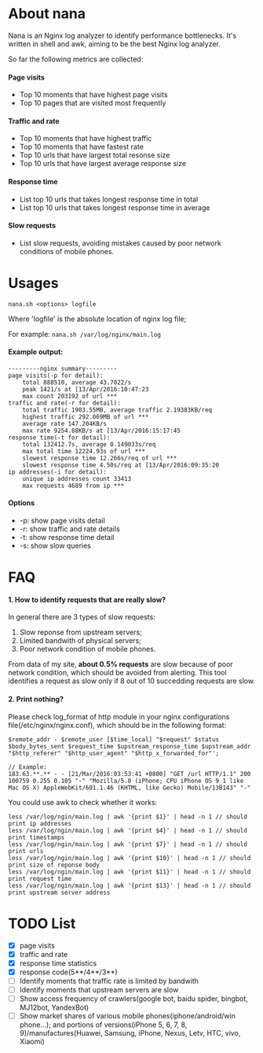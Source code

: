 # About nana
Nana is an Nginx log analyzer to identify performance bottlenecks. It's written in shell and awk, aiming to be the best Nginx log analyzer.

So far the following metrics are collected:

#### Page visits
- Top 10 moments that have highest page visits
- Top 10 pages that are visited most frequently

#### Traffic and rate
- Top 10 moments that have highest traffic
- Top 10 moments that have fastest rate
- Top 10 urls that have largest total resonse size
- Top 10 urls that have largest average response size

#### Response time
- List top 10 urls that takes longest response time in total
- List top 10 urls that takes longest response time in average

#### Slow requests
- List slow requests, avoiding mistakes caused by poor network conditions of mobile phones.


# Usages
`nana.sh <options> logfile`

Where 'logfile' is the absolute location of nginx log file;

For example: 
`nana.sh /var/log/nginx/main.log`

#### Example output: 

    ---------nginx summary---------  
    page visits(-p for detail):
        total 888510, average 43.7022/s  
        peak 1421/s at [13/Apr/2016:10:47:23  
        max count 203192 of url ***  
    traffic and rate(-r for detail):  
        total traffic 1903.55MB, average traffic 2.19383KB/req  
        highest traffic 292.069MB of url ***  
        average rate 147.204KB/s  
        max rate 9254.88KB/s at [13/Apr/2016:15:17:45  
    response time(-t for detail):  
        total 132412.7s, average 0.149033s/req  
        max total time 12224.93s of url ***  
        slowest response time 12.266s/req of url ***  
        slowest response time 4.50s/req at [13/Apr/2016:09:35:20  
    ip addresses(-i for detail):  
        unique ip addresses count 33413  
        max requests 4689 from ip ***  

#### Options
* -p: show page visits detail
* -r: show traffic and rate details
* -t: show response time detail
* -s: show slow queries


# FAQ
#### 1. How to identify requests that are really slow?
In general there are 3 types of slow requests:
1. Slow reponse from upstream servers;
2. Limited bandwith of physical servers;
3. Poor network condition of mobile phones.

From data of my site, **about 0.5% requests** are slow because of poor network condition, which should be avoided from alerting. This tool identifies a request as slow only if 8 out of 10 succedding requests are slow.

#### 2. Print nothing?
Please check log_format of http module in your nginx configurations file(/etc/nginx/nginx.conf), which should be in the following format:

    $remote_addr - $remote_user [$time_local] "$request" $status  $body_bytes_sent $request_time $upstream_response_time $upstream_addr "$http_referer" "$http_user_agent" "$http_x_forwarded_for"';

    // Example: 
    183.63.**.** - - [21/Mar/2016:03:53:41 +0800] "GET /url HTTP/1.1" 200 100759 0.255 0.105 "-" "Mozilla/5.0 (iPhone; CPU iPhone OS 9_1 like Mac OS X) AppleWebKit/601.1.46 (KHTML, like Gecko) Mobile/13B143" "-"

You could use awk to check whether it works:

    less /var/log/ngin/main.log | awk '{print $1}' | head -n 1 // should print ip addresses  
    less /var/log/ngin/main.log | awk '{print $4}' | head -n 1 // should print timestamps  
    less /var/log/ngin/main.log | awk '{print $7}' | head -n 1 // should print urls  
    less /var/log/ngin/main.log | awk '{print $10}' | head -n 1 // should print size of reponse body  
    less /var/log/ngin/main.log | awk '{print $11}' | head -n 1 // should print request time  
    less /var/log/ngin/main.log | awk '{print $13}' | head -n 1 // should print upstream server address


# TODO List
- [x] page visits
- [x] traffic and rate
- [x] response time statistics
- [x] response code(5**/4**/3**)
- [ ] Identify moments that traffic rate is limited by bandwith
- [ ] Identify moments that upstream servers are slow
- [ ] Show access frequency of crawlers(google bot, baidu spider, bingbot, MJ12bot, YandexBot)
- [ ] Show market shares of various mobile phones(iphone/android/win phone...); and portions of versions(iPhone 5, 6, 7, 8, 9)/manufactures(Huawei, Samsung, iPhone, Nexus, Letv, HTC, vivo, Xiaomi)
